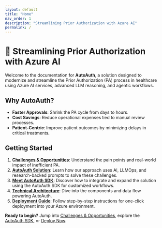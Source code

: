 ```yaml
---
layout: default
title: "Home"
nav_order: 1
description: "Streamlining Prior Authorization with Azure AI"
permalink: /
---
```


# 🚀 Streamlining Prior Authorization with Azure AI

Welcome to the documentation for **AutoAuth**, a solution designed to modernize and streamline the Prior Authorization (PA) process in healthcare using Azure AI services, advanced LLM reasoning, and agentic workflows.

## Why AutoAuth?

- **Faster Approvals**: Shrink the PA cycle from days to hours.
- **Cost Savings**: Reduce operational expenses tied to manual review processes.
- **Patient-Centric**: Improve patient outcomes by minimizing delays in critical treatments.

## Getting Started

1. **[Challenges & Opportunities](challenges.md)**: Understand the pain points and real-world impact of inefficient PA.  
2. **[AutoAuth Solution](solution.md)**: Learn how our approach uses AI, LLMOps, and research-backed prompts to solve these challenges.  
3. **[Meet AutoAuth SDK](autoauth_sdk.md)**: Discover how to integrate and expand the solution using the AutoAuth SDK for customized workflows.  
4. **[Technical Architecture](architecture.md)**: Dive into the components and data flow powering AutoAuth.  
5. **[Deployment Guide](deployment.md)**: Follow step-by-step instructions for one-click deployment into your Azure environment. 

**Ready to begin?** Jump into [Challenges & Opportunities](challenges.md), explore the [AutoAuth SDK](autoauth_sdk.md), or [Deploy Now](deployment.md).